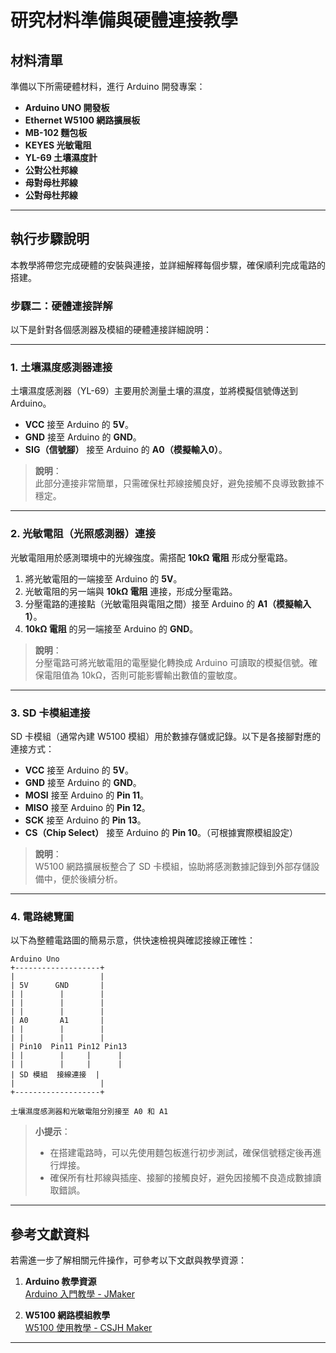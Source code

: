 # **研究材料準備與硬體連接教學**

## **材料清單**
準備以下所需硬體材料，進行 Arduino 開發專案：

- **Arduino UNO 開發板**
- **Ethernet W5100 網路擴展板**
- **MB-102 麵包板**
- **KEYES 光敏電阻**
- **YL-69 土壤濕度計**
- **公對公杜邦線**
- **母對母杜邦線**
- **公對母杜邦線**

---

## **執行步驟說明**

本教學將帶您完成硬體的安裝與連接，並詳細解釋每個步驟，確保順利完成電路的搭建。

### **步驟二：硬體連接詳解**

以下是針對各個感測器及模組的硬體連接詳細說明：

---

### **1. 土壤濕度感測器連接**
土壤濕度感測器（YL-69）主要用於測量土壤的濕度，並將模擬信號傳送到 Arduino。

- **VCC** 接至 Arduino 的 **5V**。
- **GND** 接至 Arduino 的 **GND**。
- **SIG（信號腳）** 接至 Arduino 的 **A0（模擬輸入0）**。

> **說明**：  
> 此部分連接非常簡單，只需確保杜邦線接觸良好，避免接觸不良導致數據不穩定。

---

### **2. 光敏電阻（光照感測器）連接**
光敏電阻用於感測環境中的光線強度。需搭配 **10kΩ 電阻** 形成分壓電路。

1. 將光敏電阻的一端接至 Arduino 的 **5V**。
2. 光敏電阻的另一端與 **10kΩ 電阻** 連接，形成分壓電路。
3. 分壓電路的連接點（光敏電阻與電阻之間）接至 Arduino 的 **A1（模擬輸入1）**。
4. **10kΩ 電阻** 的另一端接至 Arduino 的 **GND**。

> **說明**：  
> 分壓電路可將光敏電阻的電壓變化轉換成 Arduino 可讀取的模擬信號。確保電阻值為 10kΩ，否則可能影響輸出數值的靈敏度。

---

### **3. SD 卡模組連接**
SD 卡模組（通常內建 W5100 模組）用於數據存儲或記錄。以下是各接腳對應的連接方式：

- **VCC** 接至 Arduino 的 **5V**。
- **GND** 接至 Arduino 的 **GND**。
- **MOSI** 接至 Arduino 的 **Pin 11**。
- **MISO** 接至 Arduino 的 **Pin 12**。
- **SCK** 接至 Arduino 的 **Pin 13**。
- **CS（Chip Select）** 接至 Arduino 的 **Pin 10**。（可根據實際模組設定）

> **說明**：  
> W5100 網路擴展板整合了 SD 卡模組，協助將感測數據記錄到外部存儲設備中，便於後續分析。

---

### **4. 電路總覽圖**
以下為整體電路圖的簡易示意，供快速檢視與確認接線正確性：

```
Arduino Uno
+-------------------+
|                   |
| 5V      GND       |
| |        |        |
| |        |        |
| |        |        |
| A0       A1       |
| |        |        |
| |        |        |
| Pin10  Pin11 Pin12 Pin13
| |        |     |      |
| |        |     |      |
| SD 模組  接線連接  |
|                   |
+-------------------+

土壤濕度感測器和光敏電阻分別接至 A0 和 A1
```

> **小提示**：  
> - 在搭建電路時，可以先使用麵包板進行初步測試，確保信號穩定後再進行焊接。
> - 確保所有杜邦線與插座、接腳的接觸良好，避免因接觸不良造成數據讀取錯誤。

---

## **參考文獻資料**
若需進一步了解相關元件操作，可參考以下文獻與教學資源：

1. **Arduino 教學資源**  
   [Arduino 入門教學 - JMaker](https://blog.jmaker.com.tw/arduino-tutorials/)

2. **W5100 網路模組教學**  
   [W5100 使用教學 - CSJH Maker](https://sites.google.com/site/csjhmaker/w5100you-xian-wang-lu-shi-zuo)

---